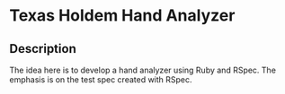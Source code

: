 # Texas Holdem Hand Analyzer

## Description
The idea here is to develop a hand analyzer using Ruby and RSpec. The emphasis is on the test spec created with RSpec.


